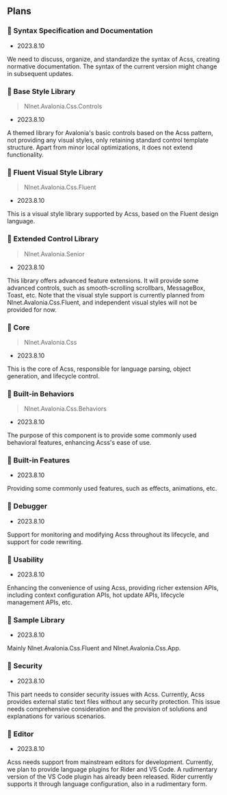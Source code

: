 ## Plans

### :triangular_flag_on_post: Syntax Specification and Documentation

- 2023.8.10

We need to discuss, organize, and standardize the syntax of Acss, creating normative documentation. The syntax of the current version might change in subsequent updates.

### :triangular_flag_on_post: Base Style Library

> Nlnet.Avalonia.Css.Controls

- 2023.8.10

A themed library for Avalonia's basic controls based on the Acss pattern, not providing any visual styles, only retaining standard control template structure. Apart from minor local optimizations, it does not extend functionality.

### :triangular_flag_on_post: Fluent Visual Style Library

> Nlnet.Avalonia.Css.Fluent

- 2023.8.10

This is a visual style library supported by Acss, based on the Fluent design language.

### :triangular_flag_on_post: Extended Control Library

> Nlnet.Avalonia.Senior

- 2023.8.10

This library offers advanced feature extensions. It will provide some advanced controls, such as smooth-scrolling scrollbars, MessageBox, Toast, etc. Note that the visual style support is currently planned from Nlnet.Avalonia.Css.Fluent, and independent visual styles will not be provided for now.

### :triangular_flag_on_post: Core

> Nlnet.Avalonia.Css

- 2023.8.10

This is the core of Acss, responsible for language parsing, object generation, and lifecycle control.

### :triangular_flag_on_post: Built-in Behaviors

> Nlnet.Avalonia.Css.Behaviors

- 2023.8.10

The purpose of this component is to provide some commonly used behavioral features, enhancing Acss's ease of use.

### :triangular_flag_on_post: Built-in Features

- 2023.8.10

Providing some commonly used features, such as effects, animations, etc.

### :triangular_flag_on_post: Debugger

- 2023.8.10

Support for monitoring and modifying Acss throughout its lifecycle, and support for code rewriting.

### :triangular_flag_on_post: Usability

- 2023.8.10

Enhancing the convenience of using Acss, providing richer extension APIs, including context configuration APIs, hot update APIs, lifecycle management APIs, etc.

### :triangular_flag_on_post: Sample Library

- 2023.8.10

Mainly Nlnet.Avalonia.Css.Fluent and Nlnet.Avalonia.Css.App.

### :triangular_flag_on_post: Security

- 2023.8.10

This part needs to consider security issues with Acss. Currently, Acss provides external static text files without any security protection. This issue needs comprehensive consideration and the provision of solutions and explanations for various scenarios.

### :triangular_flag_on_post: Editor

- 2023.8.10

Acss needs support from mainstream editors for development. Currently, we plan to provide language plugins for Rider and VS Code. A rudimentary version of the VS Code plugin has already been released. Rider currently supports it through language configuration, also in a rudimentary form.